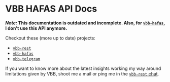 # VBB HAFAS API Docs

***Note:* This documentation is outdated and incomplete. Also, for [`vbb-hafas`](https://github.com/derhuerst/vbb-hafas), I don't use this API anymore.**

Checkout these (more up to date) projects:

- [`vbb-rest`](https://gitter.im/derhuerst/vbb-rest)
- [`vbb-hafas`](https://gitter.im/derhuerst/vbb-hafas)
- [`vbb-telegram`](https://gitter.im/derhuerst/vbb-telegram)

If you want to know more about the latest insights working my way around limitations given by VBB, shoot me a mail or ping me in the [`vbb-rest` chat](https://gitter.im/derhuerst/vbb-rest).
